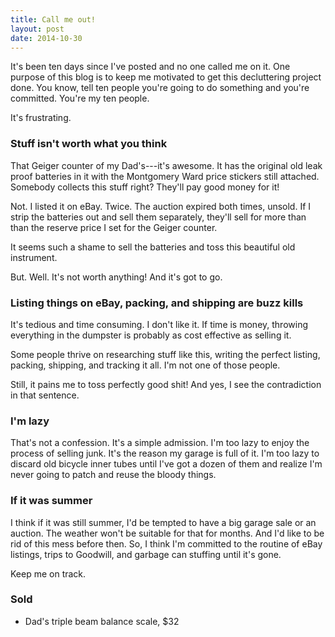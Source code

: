 ```yaml
---
title: Call me out!
layout: post
date: 2014-10-30
---
```


It's been ten days since I've posted and no one called me on it. One
purpose of this blog is to keep me motivated to get this decluttering
project done. You know, tell ten people you're going to do something and
you're committed. You're my ten people.

It's frustrating.

### Stuff isn't worth what you think

That Geiger counter of my Dad's---it's awesome. It has the original old
leak proof batteries in it with the Montgomery Ward price stickers still
attached. Somebody collects this stuff right? They'll pay good money for
it!

Not. I listed it on eBay. Twice. The auction expired both times, unsold.
If I strip the batteries out and sell them separately, they'll sell for
more than than the reserve price I set for the Geiger counter.

It seems such a shame to sell the batteries and toss this beautiful old
instrument.

But. Well. It's not worth anything! And it's got to go.

### Listing things on eBay, packing, and shipping are buzz kills

It's tedious and time consuming. I don't like it. If time is money,
throwing everything in the dumpster is probably as cost effective as
selling it.

Some people thrive on researching stuff like this, writing the perfect
listing, packing, shipping, and tracking it all. I'm not one of those
people.

Still, it pains me to toss perfectly good shit! And yes, I see the
contradiction in that sentence.

### I'm lazy

That's not a confession. It's a simple admission. I'm too lazy to enjoy
the process of selling junk. It's the reason my garage is full of it.
I'm too lazy to discard old bicycle inner tubes until I've got a dozen
of them and realize I'm never going to patch and reuse the bloody
things.

### If it was summer

I think if it was still summer, I'd be tempted to have a big garage sale
or an auction. The weather won't be suitable for that for months. And
I'd like to be rid of this mess before then. So, I think I'm committed
to the routine of eBay listings, trips to Goodwill, and garbage can
stuffing until it's gone.

Keep me on track.

### Sold
- Dad's triple beam balance scale, $32
